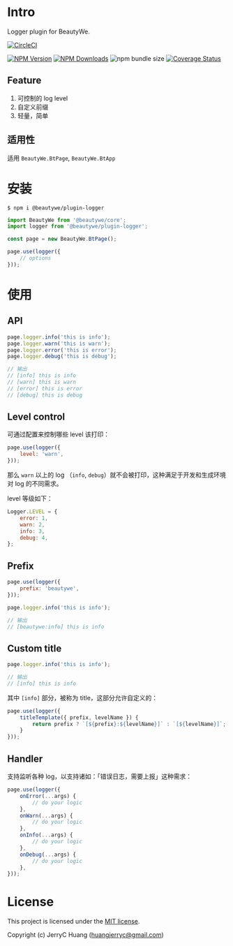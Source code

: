 # Intro
Logger plugin for BeautyWe.

[![CircleCI](https://img.shields.io/circleci/project/github/beautywe/plugin-logger/master.svg)](https://circleci.com/gh/beautywe/plugin-logger)

[![NPM Version](https://img.shields.io/npm/v/@beautywe/plugin-logger.svg)](https://www.npmjs.com/package/@beautywe/plugin-logger) [![NPM Downloads](https://img.shields.io/npm/dm/@beautywe/plugin-logger.svg)](https://www.npmjs.com/package/@beautywe/plugin-logger) ![npm bundle size](https://img.shields.io/bundlephobia/minzip/@beautywe/plugin-logger.svg)
[![Coverage Status](https://coveralls.io/repos/github/beautywe/plugin-logger/badge.svg)](https://coveralls.io/github/beautywe/plugin-logger)


## Feature
1. 可控制的 log level
2. 自定义前缀
3. 轻量，简单

## 适用性

适用 `BeautyWe.BtPage`, `BeautyWe.BtApp`

# 安装

```
$ npm i @beautywe/plugin-logger
```

```javascript
import BeautyWe from '@beautywe/core';
import logger from '@beautywe/plugin-logger';

const page = new BeautyWe.BtPage();

page.use(logger({
    // options
}));
```

# 使用

## API

```javascript
page.logger.info('this is info');
page.logger.warn('this is warn');
page.logger.error('this is error');
page.logger.debug('this is debug');

// 输出
// [info] this is info
// [warn] this is warn
// [error] this is error
// [debug] this is debug
```

## Level control

可通过配置来控制哪些 level 该打印：

```javascript
page.use(logger({
    level: 'warn',
}));
```

那么 `warn` 以上的 log （`info`, `debug`）就不会被打印，这种满足于开发和生成环境对 log 的不同需求。

level 等级如下：

```javascript
Logger.LEVEL = {
    error: 1,
    warn: 2,
    info: 3,
    debug: 4,
};
```

## Prefix

```javascript
page.use(logger({
    prefix: 'beautywe',
}));

page.logger.info('this is info');

// 输出
// [beautywe:info] this is info
```

## Custom title

```javascript
page.logger.info('this is info');

// 输出
// [info] this is info
```

其中 `[info]` 部分，被称为 title，这部分允许自定义的：

```javascript
page.use(logger({
    titleTemplate({ prefix, levelName }) {
        return prefix ? `[${prefix}:${levelName}]` : `[${levelName}]`;
    }
}));
```

## Handler

支持监听各种 log，以支持诸如：「错误日志，需要上报」这种需求：

```javascript
page.use(logger({
    onError(...args) {
        // do your logic
    },
    onWarn(...args) {
        // do your logic
    },
    onInfo(...args) {
        // do your logic
    },
    onDebug(...args) {
        // do your logic
    },
}));
```

# License
This project is licensed under the [MIT license](LICENSE).

Copyright (c) JerryC Huang (huangjerryc@gmail.com)